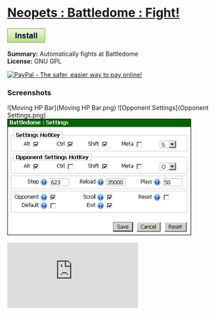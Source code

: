# [Neopets : Battledome : Fight!](.)

[![Install](../../resources/image/install_button.jpg)](../../../../raw/master/scripts/Neopets_Battledome_Fight/161251.user.js)

**Summary:** Automatically fights at Battledome<br />
**License:** GNU GPL<br />

[![PayPal - The safer, easier way to pay online!](https://www.paypalobjects.com/en_US/i/btn/btn_donate_SM.gif "PayPal - The safer, easier way to pay online!")](http://goo.gl/Fv19S)

### Screenshots
![Moving HP Bar](Moving HP Bar.png)
![Opponent Settings](Opponent Settings.png)
![Settings](Settings.png)

![Daily installs](http://gm.wesley.eti.br/count.php?type=image&id=161251)